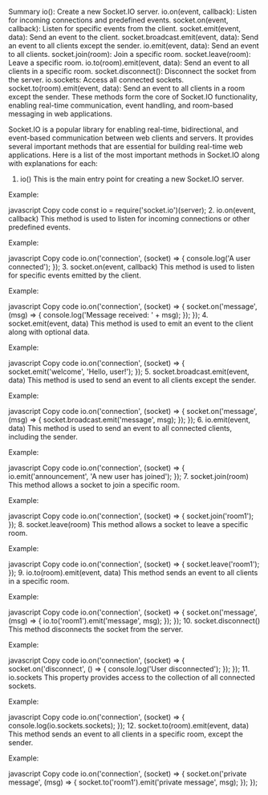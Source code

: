 Summary
io(): Create a new Socket.IO server.
io.on(event, callback): Listen for incoming connections and predefined events.
socket.on(event, callback): Listen for specific events from the client.
socket.emit(event, data): Send an event to the client.
socket.broadcast.emit(event, data): Send an event to all clients except the sender.
io.emit(event, data): Send an event to all clients.
socket.join(room): Join a specific room.
socket.leave(room): Leave a specific room.
io.to(room).emit(event, data): Send an event to all clients in a specific room.
socket.disconnect(): Disconnect the socket from the server.
io.sockets: Access all connected sockets.
socket.to(room).emit(event, data): Send an event to all clients in a room except the sender.
These methods form the core of Socket.IO functionality, enabling real-time communication, event handling, and room-based messaging in web applications.


Socket.IO is a popular library for enabling real-time, bidirectional, and event-based communication between web clients and servers. It provides several important methods that are essential for building real-time web applications. Here is a list of the most important methods in Socket.IO along with explanations for each:

1. io()
This is the main entry point for creating a new Socket.IO server.

Example:

javascript
Copy code
const io = require('socket.io')(server);
2. io.on(event, callback)
This method is used to listen for incoming connections or other predefined events.

Example:

javascript
Copy code
io.on('connection', (socket) => {
    console.log('A user connected');
});
3. socket.on(event, callback)
This method is used to listen for specific events emitted by the client.

Example:

javascript
Copy code
io.on('connection', (socket) => {
    socket.on('message', (msg) => {
        console.log('Message received: ' + msg);
    });
});
4. socket.emit(event, data)
This method is used to emit an event to the client along with optional data.

Example:

javascript
Copy code
io.on('connection', (socket) => {
    socket.emit('welcome', 'Hello, user!');
});
5. socket.broadcast.emit(event, data)
This method is used to send an event to all clients except the sender.

Example:

javascript
Copy code
io.on('connection', (socket) => {
    socket.on('message', (msg) => {
        socket.broadcast.emit('message', msg);
    });
});
6. io.emit(event, data)
This method is used to send an event to all connected clients, including the sender.

Example:

javascript
Copy code
io.on('connection', (socket) => {
    io.emit('announcement', 'A new user has joined');
});
7. socket.join(room)
This method allows a socket to join a specific room.

Example:

javascript
Copy code
io.on('connection', (socket) => {
    socket.join('room1');
});
8. socket.leave(room)
This method allows a socket to leave a specific room.

Example:

javascript
Copy code
io.on('connection', (socket) => {
    socket.leave('room1');
});
9. io.to(room).emit(event, data)
This method sends an event to all clients in a specific room.

Example:

javascript
Copy code
io.on('connection', (socket) => {
    socket.on('message', (msg) => {
        io.to('room1').emit('message', msg);
    });
});
10. socket.disconnect()
This method disconnects the socket from the server.

Example:

javascript
Copy code
io.on('connection', (socket) => {
    socket.on('disconnect', () => {
        console.log('User disconnected');
    });
});
11. io.sockets
This property provides access to the collection of all connected sockets.

Example:

javascript
Copy code
io.on('connection', (socket) => {
    console.log(io.sockets.sockets);
});
12. socket.to(room).emit(event, data)
This method sends an event to all clients in a specific room, except the sender.

Example:

javascript
Copy code
io.on('connection', (socket) => {
    socket.on('private message', (msg) => {
        socket.to('room1').emit('private message', msg);
    });
});